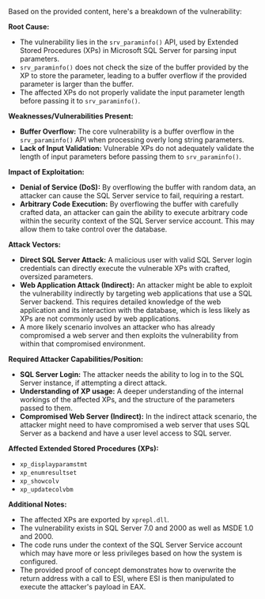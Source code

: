 Based on the provided content, here's a breakdown of the vulnerability:

**Root Cause:**

- The vulnerability lies in the `srv_paraminfo()` API, used by Extended Stored Procedures (XPs) in Microsoft SQL Server for parsing input parameters.
-  `srv_paraminfo()` does not check the size of the buffer provided by the XP to store the parameter, leading to a buffer overflow if the provided parameter is larger than the buffer.
- The affected XPs do not properly validate the input parameter length before passing it to `srv_paraminfo()`.

**Weaknesses/Vulnerabilities Present:**

- **Buffer Overflow:** The core vulnerability is a buffer overflow in the `srv_paraminfo()` API when processing overly long string parameters.
- **Lack of Input Validation:** Vulnerable XPs do not adequately validate the length of input parameters before passing them to `srv_paraminfo()`.

**Impact of Exploitation:**

- **Denial of Service (DoS):** By overflowing the buffer with random data, an attacker can cause the SQL Server service to fail, requiring a restart.
- **Arbitrary Code Execution:** By overflowing the buffer with carefully crafted data, an attacker can gain the ability to execute arbitrary code within the security context of the SQL Server service account. This may allow them to take control over the database.

**Attack Vectors:**

- **Direct SQL Server Attack:** A malicious user with valid SQL Server login credentials can directly execute the vulnerable XPs with crafted, oversized parameters.
- **Web Application Attack (Indirect):** An attacker might be able to exploit the vulnerability indirectly by targeting web applications that use a SQL Server backend. This requires detailed knowledge of the web application and its interaction with the database, which is less likely as XPs are not commonly used by web applications.
- A more likely scenario involves an attacker who has already compromised a web server and then exploits the vulnerability from within that compromised environment.

**Required Attacker Capabilities/Position:**

- **SQL Server Login:** The attacker needs the ability to log in to the SQL Server instance, if attempting a direct attack.
- **Understanding of XP usage:** A deeper understanding of the internal workings of the affected XPs, and the structure of the parameters passed to them.
- **Compromised Web Server (Indirect):** In the indirect attack scenario, the attacker might need to have compromised a web server that uses SQL Server as a backend and have a user level access to SQL server.

**Affected Extended Stored Procedures (XPs):**

- `xp_displayparamstmt`
- `xp_enumresultset`
- `xp_showcolv`
- `xp_updatecolvbm`

**Additional Notes:**

- The affected XPs are exported by `xprepl.dll`.
- The vulnerability exists in SQL Server 7.0 and 2000 as well as MSDE 1.0 and 2000.
- The code runs under the context of the SQL Server Service account which may have more or less privileges based on how the system is configured.
- The provided proof of concept demonstrates how to overwrite the return address with a call to ESI, where ESI is then manipulated to execute the attacker's payload in EAX.